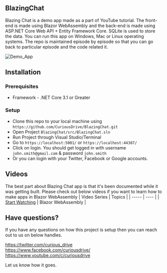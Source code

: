 ## BlazingChat

Blazing Chat is a demo app made as a part of YouTube tutorial. The front-end is made using Blazor WebAssembly and the back-end is made using ASP.NET Core Web API + Entity Framework Core. SQLite is used to store the data. You can run this app on Windows, Mac or Linux operating systems. The repo is maintained episode by episode so that you can go back to particular episode and the code related it.

![Demo_App](https://github.com/CuriousDrive/BlazingChat/blob/main/Documents/Gifs/Intro.gif)

## Installation

### Prerequisites

- Framework - .NET Core 3.1 or Greater

### Setup

- Clone this repo to your local machine using `https://github.com/CuriousDrive/BlazingChat.git`
- Open Project `BlazingChat/src/BlazingChat.sln`
- Run Project through Visual Studio/Terminal
- Go to `https://localhost:5001/` or `https://localhost:44387/`
- Click on login. You should get logged in with username `john.smith@gmail.com` & password `john.smith`
- Or you can login with your Twitter, Facebook or Google accounts.

## Videos

The best part about Blazing Chat app is that it's been documented while it was getting built. Please check out below videos if you want to learn how to make apps in Blazor WebAssembly
| Video Series | Topics |
| ----- | ---- |
| [Start Watching](https://www.youtube.com/playlist?list=PL4WEkbdagHIRjjBJvK_TSfddJSvEEAtnt) | Blazor WebAssembly |

## Have questions?

If you have any questions on how this project is setup then you can reach out to us on below handles.

https://twitter.com/curious_drive <br />
https://www.facebook.com/curiousdrive/ <br />
https://www.youtube.com/c/curiousdrive <br />

Let us know how it goes. 
